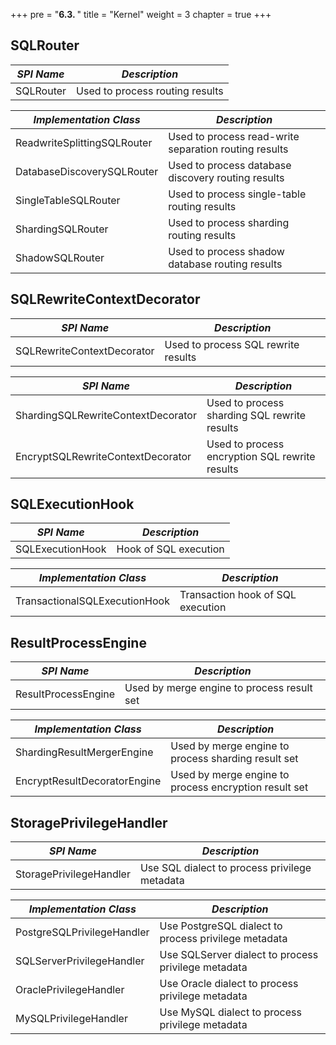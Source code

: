 +++
pre = "<b>6.3. </b>"
title = "Kernel"
weight = 3
chapter = true
+++

## SQLRouter

| *SPI Name*                          | *Description*                                         |
| ----------------------------------- | ----------------------------------------------------- |
| SQLRouter                           | Used to process routing results                       |

| *Implementation Class*              | *Description*                                         |
| ----------------------------------- | ----------------------------------------------------- |
| ReadwriteSplittingSQLRouter         | Used to process read-write separation routing results |
| DatabaseDiscoverySQLRouter          | Used to process database discovery routing results    |
| SingleTableSQLRouter                | Used to process single-table routing results          |
| ShardingSQLRouter                   | Used to process sharding routing results              |
| ShadowSQLRouter                     | Used to process shadow database routing results       |

## SQLRewriteContextDecorator

| *SPI Name*                         | *Description*                                  |
| ---------------------------------- | ---------------------------------------------- |
| SQLRewriteContextDecorator         | Used to process SQL rewrite results            |

| *SPI Name*                         | *Description*                                  |
| ---------------------------------- | ---------------------------------------------- |
| ShardingSQLRewriteContextDecorator | Used to process sharding SQL rewrite results   |
| EncryptSQLRewriteContextDecorator  | Used to process encryption SQL rewrite results |

## SQLExecutionHook

| *SPI Name*                    | *Description*                     |
| ----------------------------- | --------------------------------- |
| SQLExecutionHook              | Hook of SQL execution             |

| *Implementation Class*        | *Description*                     |
| ----------------------------- | --------------------------------- |
| TransactionalSQLExecutionHook | Transaction hook of SQL execution |

## ResultProcessEngine

| *SPI Name*                   | *Description*                                         |
| ---------------------------- | ----------------------------------------------------- |
| ResultProcessEngine          | Used by merge engine to process result set            |

| *Implementation Class*       | *Description*                                         |
| ---------------------------- | ----------------------------------------------------- |
| ShardingResultMergerEngine   | Used by merge engine to process sharding result set   |
| EncryptResultDecoratorEngine | Used by merge engine to process encryption result set |

## StoragePrivilegeHandler

| *SPI Name*                 | *Description*                                        |
| -------------------------- | ---------------------------------------------------- |
| StoragePrivilegeHandler    | Use SQL dialect to process privilege metadata        |

| *Implementation Class*     | *Description*                                        |
| -------------------------- | ---------------------------------------------------- |
| PostgreSQLPrivilegeHandler | Use PostgreSQL dialect to process privilege metadata |
| SQLServerPrivilegeHandler  | Use SQLServer dialect to process privilege metadata  |
| OraclePrivilegeHandler     | Use Oracle dialect to process privilege metadata     |
| MySQLPrivilegeHandler      | Use MySQL dialect to process privilege metadata      |
